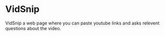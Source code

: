 # VidSnip
VidSnip a web page where you can paste youtube links and asks relevent questions about the video.
